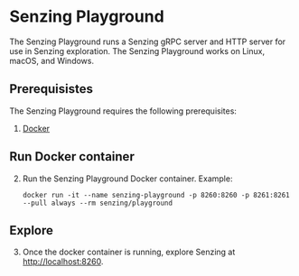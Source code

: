 # Senzing Playground

The Senzing Playground runs a Senzing gRPC server and HTTP server for use in Senzing exploration.
The Senzing Playground works on Linux, macOS, and Windows.

## Prerequisistes

The Senzing Playground requires the following prerequisites:

1. [Docker]

## Run Docker container

2. Run the Senzing Playground Docker container.
   Example:

    ```console
    docker run -it --name senzing-playground -p 8260:8260 -p 8261:8261 --pull always --rm senzing/playground

    ```

## Explore

3. Once the docker container is running, explore Senzing at [http://localhost:8260].

[Docker]: https://github.com/senzing-garage/knowledge-base/blob/main/WHATIS/docker.md
[http://localhost:8260]: http://localhost:8260
